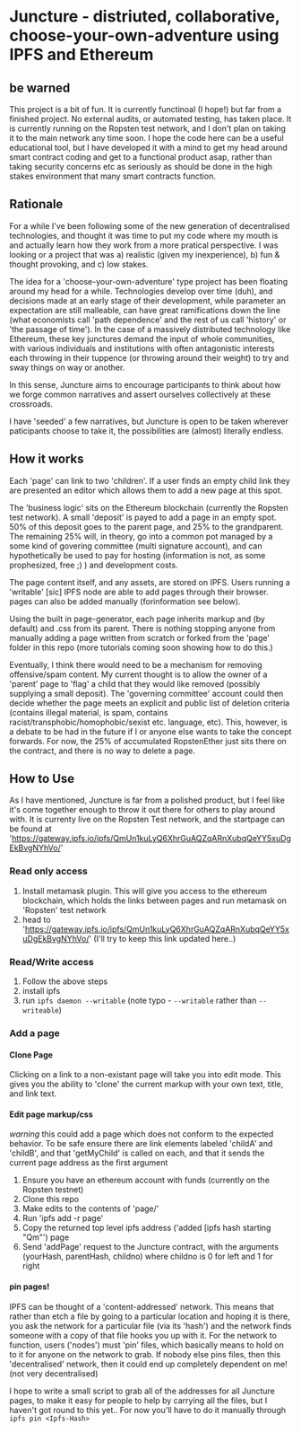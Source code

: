 # Juncture - distriuted, collaborative, choose-your-own-adventure using IPFS and Ethereum 

## be warned
This project is a bit of fun. It is currently functinoal (I hope!) but far from a finished project. No external audits, or automated testing, has taken place. It is currently running on the Ropsten test network, and I don't plan on taking it to the main network any time soon. I hope the code here can be a useful educational tool, but I have developed it with a mind to get my head around smart contract coding and get to a functional product asap, rather than taking security concerns etc as seriously as should be done in the high stakes environment that many smart contracts function. 

## Rationale

For a while I've been following some of the new generation of decentralised technologies, and thought it was time to put my code where my mouth is and actually learn how they work from a more pratical perspective. I was looking or a project that was a) realistic (given my inexperience), b) fun & thought provoking, and c) low stakes. 

The idea for a 'choose-your-own-adventure' type project has been floating around my head for a while. Technologies develop over time (duh), and decisions made at an early stage of their development, while parameter an expectation are still malleable, can have great ramifications down the line (what economists call 'path dependence' and the rest of us call 'history' or 'the passage of time'). In the case of a massively distributed technology like Ethereum, these key junctures demand the input of whole communities, with various individuals and institutions with often antagonistic interests each throwing in their tuppence (or throwing around their weight) to try and sway things on way or another.

In this sense, Juncture aims to encourage participants to think about how we forge common narratives and assert ourselves collectively at these crossroads.

I have 'seeded' a few narratives, but Juncture is open to be taken wherever paticipants choose to take it, the possibilities are (almost) literally endless.


## How it works
Each 'page' can link to two 'children'. If a user finds an empty child link they are presented an editor which allows them to add a new page at this spot.

The 'business logic' sits on the Ethereum blockchain (currently the Ropsten test network). A small 'deposit' is payed to add a page in an empty spot. 50% of this deposit goes to the parent page, and 25% to the grandparent. The remaining 25% will, in theory, go into a common pot managed by a some kind of govering committee (multi signature account), and can hypothetically be used to pay for hosting (information is not, as some prophesized, free ;) ) and development costs. 

The page content itself, and any assets, are stored on IPFS. Users running a 'writable' [sic] IPFS node are able to add pages through their browser. pages can also be added manually (forinformation see below).

Using the built in page-generator, each page inherits markup and  (by default) and .css from its parent. There is nothing stopping anyone from manually adding a page written from scratch or forked from the 'page' folder in this repo (more tutorials coming soon showing how to do this.) 

Eventually, I think there would need to be a mechanism for removing offensive/spam content. My current thought is to allow the owner of a 'parent' page to 'flag' a child that they would like removed (possibly supplying a small deposit). The 'governing committee' account could then decide whether the page meets an explicit and public list of deletion criteria (contains illegal material, is spam, contains racist/transphobic/homophobic/sexist etc. language, etc). This, however, is a debate to be had in the future if I or anyone else wants to take the concept forwards. For now, the 25% of accumulated RopstenEther just sits there on the contract, and there is no way to delete a page.

## How to Use 
As I have mentioned, Juncture is far from a polished product, but I feel like it's come together enough to throw it out there for others to play around with. It is currenty live on the Ropsten Test network, and the startpage can be found at 'https://gateway.ipfs.io/ipfs/QmUn1kuLyQ6XhrGuAQZqARnXubqQeYY5xuDgEkBvgNYhVo/'

### Read only access 
1. Install metamask plugin. This will give you access to the ethereum blockchain, which holds the links between pages and run metamask on 'Ropsten' test network
2. head to 'https://gateway.ipfs.io/ipfs/QmUn1kuLyQ6XhrGuAQZqARnXubqQeYY5xuDgEkBvgNYhVo/' (I'll try to keep this link updated here..)

### Read/Write access 
1. Follow the above steps
2. install ipfs
3. run `ipfs daemon --writable` (note typo - `--writable` rather than `--writeable`)

### Add a page 

#### Clone Page 
Clicking on a link to a non-existant page will take you into edit mode. This gives you the ability to 'clone' the current markup with your own text, title, and link text. 

#### Edit page markup/css 
*warning* this could add a page which does not conform to the expected behavior. To be safe ensure there are link elements labeled 'childA' and 'childB', and that 'getMyChild' is called on each, and that it sends the current page address as the first argument

1. Ensure you have an ethereum account with funds (currently on the Ropsten testnet)
2. Clone this repo
3. Make edits to the contents of 'page/'
4. Run 'ipfs add -r page'
5. Copy the returned top level ipfs address ('added [ipfs hash starting "Qm"') page
6. Send 'addPage' request to the Juncture contract, with the arguments (yourHash, parentHash, childno) where childno is 0 for left and 1 for right


#### pin pages!

IPFS can be thought of a 'content-addressed' network. This means that rather than etch a file by going to a particular location and hoping it is there, you ask the network for a particular file (via its 'hash') and the network finds someone with a copy of that file hooks you up with it. For the network to function, users ('nodes') must 'pin' files, which basically means to hold on to it for anyone on the network to grab. If nobody else pins files, then this 'decentralised' network, then it could end up completely dependent on me! (not very decentralised)

I hope to write a small script to grab all of the addresses for all Juncture pages, to make it easy for people to help by carrying all the files, but I haven't got round to this yet.. For now you'll have to do it manually through `ipfs pin <Ipfs-Hash>`